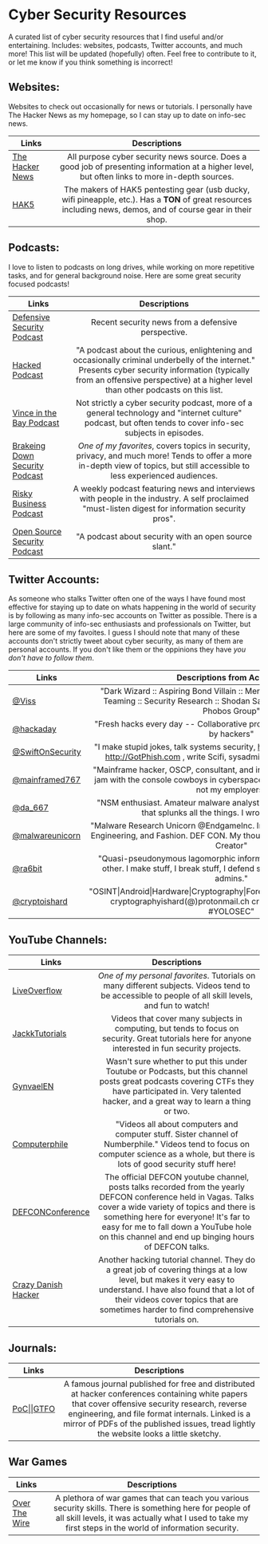 # Cyber Security Resources

A curated list of cyber security resources that I find useful and/or entertaining. Includes: websites, podcasts, Twitter accounts, and much more! This list will be updated (hopefully) often. Feel free to contribute to it, or let me know if you think something is incorrect!

## Websites:
Websites to check out occasionally for news or tutorials. I personally have The Hacker News as my homepage, so I can stay up to date on info-sec news.

| Links | Descriptions |
| ------------- |:-------------:|
| [The Hacker News](https://thehackernews.com/) | All purpose cyber security news source. Does a good job of presenting information at a higher level, but often links to more in-depth sources. |
| [HAK5](https://www.hak5.org/) | The makers of HAK5 pentesting gear (usb ducky, wifi pineapple, etc.). Has a **TON** of great resources including news, demos, and of course gear in their shop. |

## Podcasts:
I love to listen to podcasts on long drives, while working on more repetitive tasks, and for general background noise. Here are some great security focused podcasts!

| Links | Descriptions |
| ------------- |:-------------:|
| [Defensive Security Podcast](http://defensivesecurity.org/) | Recent security news from a defensive perspective. |
| [Hacked Podcast](http://www.hackedpodcast.com/) | "A podcast about the curious, enlightening and occasionally criminal underbelly of the internet." Presents cyber security information (typically from an offensive perspective) at a higher level than other podcasts on this list. |
| [Vince in the Bay Podcast](https://www.stitcher.com/podcast/vince-in-the-bay-podcast) | Not strictly a cyber security podcast, more of a general technology and "internet culture" podcast, but often tends to cover info-sec subjects in episodes. |
| [Brakeing Down Security Podcast](http://brakeingsecurity.com/) | *One of my favorites*, covers topics in security, privacy, and much more! Tends to offer a more in-depth view of topics, but still accessible to less experienced audiences. |
| [Risky Business Podcast](https://risky.biz/netcasts/risky-business/) | A weekly podcast featuring news and interviews with people in the industry. A self proclaimed "must-listen digest for information security pros". |
| [Open Source Security Podcast](http://www.opensourcesecuritypodcast.com/) | "A podcast about security with an open source slant." |

## Twitter Accounts:
As someone who stalks Twitter often one of the ways I have found most effective for staying up to date on whats happening in the world of security is by following as many info-sec accounts on Twitter as possible. There is a large community of info-sec enthusiasts and professionals on Twitter, but here are some of my favoites. I guess I should note that many of these accounts don't strictly tweet about cyber security, as many of them are personal accounts. If you don't like them or the oppinions they have *you don't have to follow them*.

| Links | Descriptions from Accounts |
| ----- |:------------:|
| [@Viss](https://twitter.com/Viss) | "Dark Wizard :: Aspiring Bond Villain :: Merovingian :: Espionage :: Red Teaming :: Security Research :: Shodan Safari Tour Guide :: Founder, Phobos Group" |
| [@hackaday](https://twitter.com/hackaday) | "Fresh hacks every day -- Collaborative project hosting built for hackers by hackers" |
| [@SwiftOnSecurity](https://twitter.com/SwiftOnSecurity) | "I make stupid jokes, talk systems security, https://DecentSecurity.com  + http://GotPhish.com , write Scifi, sysadmin, & use Oxford commas." |
| [@mainframed767](https://twitter.com/mainframed767) | "Mainframe hacker, OSCP, consultant, and international speaker. Can you jam with the console cowboys in cyberspace? All entries are my own and not my employers" |
| [@da_667](https://twitter.com/da_667) | "NSM enthusiast. Amateur malware analyst. SOC analyst for a company that splunks all the things. I wrote a book once." |
| [@malwareunicorn](https://twitter.com/malwareunicorn) | "Malware Research Unicorn @EndgameInc. Interested in Malware, Reverse Engineering, and Fashion. DEF CON. My thoughts are my own. @VanitySec Creator" |
| [@ra6bit](https://twitter.com/ra6bit) | "Quasi-pseudonymous lagomorphic information security something or other. I make stuff, I break stuff, I defend stuff, I'm in ur DC stealin' ur admins." |
| [@cryptoishard](https://twitter.com/cryptoishard) | "OSINT\|Android\|Hardware\|Cryptography\|Forensics\|Virtualization\|GameDev cryptographyishard(@)protonmail.ch cryptoishard(@)tuta.io ∧·∪ #YOLOSEC" |


## YouTube Channels:
| Links | Descriptions |
| ----- |:------------:|
| [LiveOverflow](https://www.youtube.com/channel/UClcE-kVhqyiHCcjYwcpfj9w) | *One of my personal favorites*. Tutorials on many different subjects. Videos tend to be accessible to people of all skill levels, and fun to watch! |
| [JackkTutorials](https://www.youtube.com/channel/UC64x_rKHxY113KMWmprLBPA) | Videos that cover many subjects in computing, but tends to focus on security. Great tutorials here for anyone interested in fun security projects. |
| [GynvaelEN](https://www.youtube.com/channel/UCCkVMojdBWS-JtH7TliWkVg) | Wasn't sure whether to put this under Toutube or Podcasts, but this channel posts great podcasts covering CTFs they have participated in. Very talented hacker, and a great way to learn a thing or two. |
| [Computerphile](https://www.youtube.com/channel/UC9-y-6csu5WGm29I7JiwpnA) | "Videos all about computers and computer stuff. Sister channel of Numberphile." Videos tend to focus on computer science as a whole, but there is lots of good security stuff here! |
| [DEFCONConference](https://www.youtube.com/channel/UC6Om9kAkl32dWlDSNlDS9Iw) | The official DEFCON youtube channel, posts talks recorded from the yearly DEFCON conference held in Vagas. Talks cover a wide variety of topics and there is something here for everyone! It's far to easy for me to fall down a YouTube hole on this channel and end up binging hours of DEFCON talks. |
| [Crazy Danish Hacker](https://www.youtube.com/channel/UClg0eyJTbAZaYuz3mhwfBBQ) | Another hacking tutorial channel. They do a great job of covering things at a low level, but makes it very easy to understand. I have also found that a lot of their videos cover topics that are sometimes harder to find comprehensive tutorials on.|

## Journals:
| Links | Descriptions |
| ----- |:------------:|
| [PoC\|\|GTFO](https://www.alchemistowl.org/pocorgtfo/) | A famous journal published for free and distributed at hacker conferences containing white papers that cover offensive security research, reverse engineering, and file format internals. Linked is a mirror of PDFs of the published issues, tread lightly the website looks a little sketchy. |

## War Games
| Links | Descriptions |
| ----- |:------------:|
| [Over The Wire](http://overthewire.org/wargames/) | A plethora of war games that can teach you various security skills. There is something here for people of all skill levels, it was actually what I used to take my first steps in the world of information security. |
